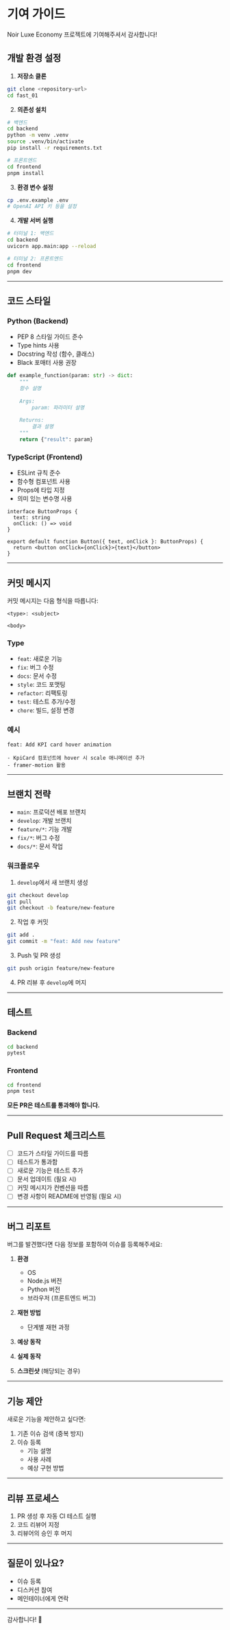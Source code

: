 # 기여 가이드

Noir Luxe Economy 프로젝트에 기여해주셔서 감사합니다!

## 개발 환경 설정

1. **저장소 클론**
```bash
git clone <repository-url>
cd fast_01
```

2. **의존성 설치**
```bash
# 백엔드
cd backend
python -m venv .venv
source .venv/bin/activate
pip install -r requirements.txt

# 프론트엔드
cd frontend
pnpm install
```

3. **환경 변수 설정**
```bash
cp .env.example .env
# OpenAI API 키 등을 설정
```

4. **개발 서버 실행**
```bash
# 터미널 1: 백엔드
cd backend
uvicorn app.main:app --reload

# 터미널 2: 프론트엔드
cd frontend
pnpm dev
```

---

## 코드 스타일

### Python (Backend)
- PEP 8 스타일 가이드 준수
- Type hints 사용
- Docstring 작성 (함수, 클래스)
- Black 포매터 사용 권장

```python
def example_function(param: str) -> dict:
    """
    함수 설명
    
    Args:
        param: 파라미터 설명
        
    Returns:
        결과 설명
    """
    return {"result": param}
```

### TypeScript (Frontend)
- ESLint 규칙 준수
- 함수형 컴포넌트 사용
- Props에 타입 지정
- 의미 있는 변수명 사용

```tsx
interface ButtonProps {
  text: string
  onClick: () => void
}

export default function Button({ text, onClick }: ButtonProps) {
  return <button onClick={onClick}>{text}</button>
}
```

---

## 커밋 메시지

커밋 메시지는 다음 형식을 따릅니다:

```
<type>: <subject>

<body>
```

### Type
- `feat`: 새로운 기능
- `fix`: 버그 수정
- `docs`: 문서 수정
- `style`: 코드 포맷팅
- `refactor`: 리팩토링
- `test`: 테스트 추가/수정
- `chore`: 빌드, 설정 변경

### 예시
```
feat: Add KPI card hover animation

- KpiCard 컴포넌트에 hover 시 scale 애니메이션 추가
- framer-motion 활용
```

---

## 브랜치 전략

- `main`: 프로덕션 배포 브랜치
- `develop`: 개발 브랜치
- `feature/*`: 기능 개발
- `fix/*`: 버그 수정
- `docs/*`: 문서 작업

### 워크플로우
1. `develop`에서 새 브랜치 생성
```bash
git checkout develop
git pull
git checkout -b feature/new-feature
```

2. 작업 후 커밋
```bash
git add .
git commit -m "feat: Add new feature"
```

3. Push 및 PR 생성
```bash
git push origin feature/new-feature
```

4. PR 리뷰 후 `develop`에 머지

---

## 테스트

### Backend
```bash
cd backend
pytest
```

### Frontend
```bash
cd frontend
pnpm test
```

**모든 PR은 테스트를 통과해야 합니다.**

---

## Pull Request 체크리스트

- [ ] 코드가 스타일 가이드를 따름
- [ ] 테스트가 통과함
- [ ] 새로운 기능은 테스트 추가
- [ ] 문서 업데이트 (필요 시)
- [ ] 커밋 메시지가 컨벤션을 따름
- [ ] 변경 사항이 README에 반영됨 (필요 시)

---

## 버그 리포트

버그를 발견했다면 다음 정보를 포함하여 이슈를 등록해주세요:

1. **환경**
   - OS
   - Node.js 버전
   - Python 버전
   - 브라우저 (프론트엔드 버그)

2. **재현 방법**
   - 단계별 재현 과정

3. **예상 동작**

4. **실제 동작**

5. **스크린샷** (해당되는 경우)

---

## 기능 제안

새로운 기능을 제안하고 싶다면:

1. 기존 이슈 검색 (중복 방지)
2. 이슈 등록
   - 기능 설명
   - 사용 사례
   - 예상 구현 방법

---

## 리뷰 프로세스

1. PR 생성 후 자동 CI 테스트 실행
2. 코드 리뷰어 지정
3. 리뷰어의 승인 후 머지

---

## 질문이 있나요?

- 이슈 등록
- 디스커션 참여
- 메인테이너에게 연락

---

감사합니다! 🎉

